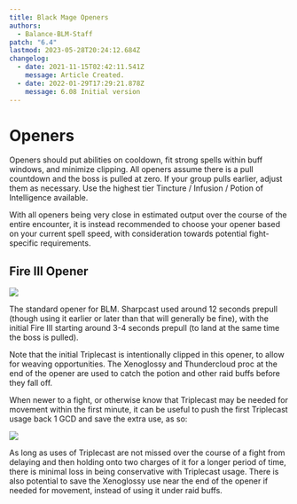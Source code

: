 ```yaml
---
title: Black Mage Openers
authors:
  - Balance-BLM-Staff
patch: "6.4"
lastmod: 2023-05-28T20:24:12.684Z
changelog:
  - date: 2021-11-15T02:42:11.541Z
    message: Article Created.
  - date: 2022-01-29T17:29:21.878Z
    message: 6.08 Initial version
---
```


# Openers

Openers should put abilities on cooldown, fit strong spells within buff windows, and minimize clipping. All openers assume there is a pull countdown and the boss is pulled at zero. If your group pulls earlier, adjust them as necessary. Use the highest tier Tincture / Infusion / Potion of Intelligence available.

With all openers being very close in estimated output over the course of the entire encounter, it is instead recommended to choose your opener based on your current spell speed, with consideration towards potential fight-specific requirements.

## **Fire III Opener**

![](/img/jobs/blm/BLM_ew_opener.png)

The standard opener for BLM. Sharpcast used around 12 seconds prepull (though using it earlier or later than that will generally be fine), with the initial Fire III starting around 3-4 seconds prepull (to land at the same time the boss is pulled).

Note that the initial Triplecast is intentionally clipped in this opener, to allow for weaving opportunities. The Xenoglossy and Thundercloud proc at the end of the opener are used to catch the potion and other raid buffs before they fall off.

When newer to a fight, or otherwise know that Triplecast may be needed for movement within the first minute, it can be useful to push the first Triplecast usage back 1 GCD and save the extra use, as so:

![](/img/jobs/blm/blm_opener_variant.png)

As long as uses of Triplecast are not missed over the course of a fight from delaying and then holding onto two charges of it for a longer period of time, there is minimal loss in being conservative with Triplecast usage. There is also potential to save the Xenoglossy use near the end of the opener if needed for movement, instead of using it under raid buffs.
